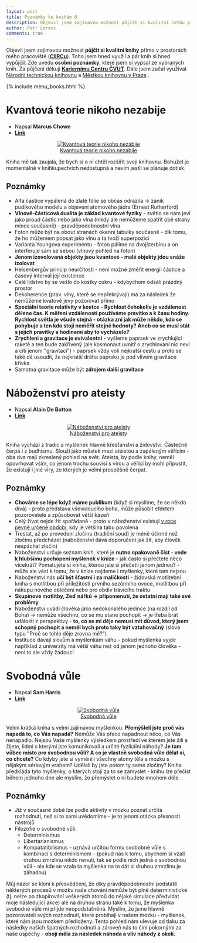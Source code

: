 ```yaml
---
layout: post
title: Poznámky ke knihám 6
description: Objevil jsem zajímavou možnost půjčit si kvalitní četbu přímo v prostorách mého pracoviště (tj. na CIIRCu). Toho jsem hned využil a pár knih si půjčil. Zde uvedu poznámky, které jsem si vypsal při čtení těchto knih. Za půjčení děkuji Kariernímu Centru ČVUT.
author: Petr Lorenc
comments: true
---
```


Objevil jsem zajímavou možnost **půjčit si kvalitní knihy** přímo v prostorách mého pracoviště (<a href="https://www.ciirc.cvut.cz/">**CIIRCu**</a>). Toho jsem hned využil a pár knih si hned vypůjčil. Zde uvedu **osobní poznámky**, které jsem si vypsal ze vybraných knih. Za půjčení děkuji <a href="http://kariernicentrum.cz/">**Kariernímu Centru ČVUT**</a>. Dále jsem začal využívat <a href="https://www.techlib.cz/cs/">Národní technickou knihovnu</a> a <a href="https://www.mlp.cz/cz/">Městkou knihovnu v Praze</a> .

{% include menu_books.html %}

# Kvantová teorie nikoho nezabije

  * Napsal **Marcus Chown**
  * <a href="https://www.databazeknih.cz/knihy/kvantova-teorie-nikoho-nezabije-31443">**Link**</a>

<figure class="image" align="middle">
  <a href="{{ site.baseurl }}/images/Books/teorie.png" data-title="Kvantová teorie nikoho nezabije" data-lightbox="roadtrip">
    <img src="{{ site.baseurl }}/images/Books/teorie.png" alt="Kvantová teorie nikoho nezabije" title="Kvantová teorie nikoho nezabije"/>
    <figcaption>Kvantová teorie nikoho nezabije</figcaption>
  </a>
</figure>

Kniha mě tak zaujala, že bych si o ní chtěl rozšířit svoji knihovnu. Bohužel je momentálně v knihkupectvích nedostupná a nevím jestli se plánuje dotisk.

## Poznámky

  * Alfa částice vypálená do zlaté fólie se občas odrazila -> zánik pudikového modelu a objevení atomového jádra (Ernest Rutherford)
  * **Vlnově-částicová dualita je základ kvantové fyziky** - světlo se nám jeví jako proud částic nebo jako vlna (nikdy ale nemůžeme spatřit obě strany mince současně) - pravděpodobnostní vlna
  * Foton může být na obout stranách okenní tabulky současně - dík tomu, že ho můžemem popsat jako vlnu a ta tvoží superpozici
  * Varianta Youngova experimentu - foton pálíme na dvojšterbinu a on interferuje sám se sebou (vlnový pohled na foton)
  * **Jenom izovolovaná objekty jsou kvantové - malé objekty jdou snáže izolovat**
  * Heisenbergův princip neurčitosti - neni možné změřit energii částice a časový interval její existence
  * Celé lidstvo by se vešlo do kostky cukru - kdybychom odsáli prázdný prostor
  * Dekoherence (prav. vlny, které se nepřekrývají) má za následek že nemůžeme kvatové jevy pozorovat přímo
  * **Speciální teorie relativity v kostce - Rychlost čehokoliv je vzdálenost děleno čas. K měření vzdálenosti používáme pravítko a k času hodiny. Rychlost světla je všude stejná - otázka zní jak může někdo, kdo se pohybuje a ten kdo stojí neměřit stejné hodnoty? Aneb co se musí stát s jejich pravítky a hodinami aby to vycházelo?**
  * **Zrychleni a gravitace je evivalentní** - vyšleme paprsek ve zrychlující raketě a ten bude zakřivený (ale kosmonaut uvnitř o zrychlovaní nic neví a cití jenom "gravitaci") - paprsek vždy volí nejkratší cestu a proto se také dá usoudit, že nejkratší dráha paprsku je pod vlivem gravitace křivka
  * Samotná gravitace může být **zdrojem další gravitace**


# Náboženství pro ateisty

  * Napsal **Alain De Botton**
  * <a href="https://www.databazeknih.cz/knihy/nabozenstvi-pro-ateisty-108539">**Link**</a>

<figure class="image" align="middle">
  <a href="{{ site.baseurl }}/images/Books/ateist.jpeg" data-title="Náboženství pro ateisty" data-lightbox="roadtrip">
    <img src="{{ site.baseurl }}/images/Books/ateist.jpeg" alt="Náboženství pro ateisty" title="Náboženství pro ateisty"/>
    <figcaption>Náboženství pro ateisty</figcaption>
  </a>
</figure>

Kniha vychází z tradic a myšlenek hlavně křesťanství a židovství. Částečně čerpá i z budhismu. Slouží jako můstek mezi ateistou a zapáleným věřícím - oba dva mají zkreslený pohled na svět. Ateista, by podle knihy, neměl opovrhovat vším, co jenom trochu souvisí s vírou a věřící by mohl připustit, že existují i jiné víry, ze kterých je velmi prospěšně čerpat.

## Poznámky

  * **Chováme se lépe když máme publikum** (když si myslíme, že se někdo dívá) - proto představa vševidoucího boha, může působit efektem pozorovatele a způsobovat větší kázeň
  * Celý žívot nejde žít spořádaně - proto v náboženství existují <a href="https://en.wikipedia.org/wiki/Feast_of_Fools">v roce pevně určené období</a>, kdy je většina tabu povolena
  * Trestat, až po provedení zločinu (tradiční soud) je méně účinné než zločinu předcházet (naboženství dává doporučení jak žít, aby člověk nespáchal zločin)
  * Naboženství určuje seznam knih, které je **nutno opakovaně číst - vede k hlubšímu pochopení myšlenek v knize** - jak často si přečtete něco vícekrát? Pomatujete si knihu, kterou jste si přečetli jenom jednou? - může ale vést k tomu, že v knize najdeme i myšlenky, které tam nejsou
  * Naboženství nás **učí být šťastní i za maličkosti** - židovská motlitební kniha s motlitbou při příležitosti prvního sezónního ovoce, motlitbou při nákupu nového oblečení nebo pro obdiv trávicího traktu
  * **Skupinové motlitby, Zeď nářků -> připomenutí, že ostatní mají také své problémy**
  * Naboženství uvádí člověka jako nedokonalého jedince (na rozdíl od Boha) -> nemůže všechno, co se mu stane pochopit -> je třeba brát události z perspektivy - **to, co se mi děje nemusí mít důvod, který jsem schopný pochopit a neměl bych proto taky být vztahovačný** (slova typu "Proč se tohle děje zrovna mě?")
  * Instituce dávají slovům a myšlenkám váhu - pokud myšlenka vyjde například z univerzity má větší váhu než od jenom jednoho člověka - není to ale vždy žádoucí


# Svobodná vůle

  * Napsal **Sam Harris**
  * <a href="https://www.databazeknih.cz/knihy/svobodna-vule-273124">**Link**</a>

<figure class="image" align="middle">
  <a href="{{ site.baseurl }}/images/Books/vule.jpg" data-title="Svobodná vůle" data-lightbox="roadtrip">
    <img src="{{ site.baseurl }}/images/Books/vule.jpg" alt="Svobodná vůle" title="Svobodná vůle"/>
    <figcaption>Svobodná vůle</figcaption>
  </a>
</figure>

Velmi krátká kniha s velmi zajímavou myšlenkou. **Přemýšleli jste proč vás napadá to, co Vás napadá?** Nemůže Vás přece napadnout něco, co Vás nenapadlo. Nejsou Vaše myšlenky výsledkem prostředí ve kterém jste žili a žijete, lidmi s kterými jste komunikovali a určité fyzikální náhody? **Je tam vůbec místo pro svobodnou vůli? A co je vlastně svobodná vůle dělat si, co chcete?** Co kdyby jste si vyměnili všechny atomy těla a mozku s nějakým sériovým vrahem? Udělali by jste potom ty samé zločiny? Kniha předkládá tyto myšlenky, o kterých stojí za to se zamyslet - knihu lze přečíst během jednoho dne ale myslím, že přemýslet o ni budete mnohem déle. 

## Poznámky
 
  * Již v současné době lze podle aktivity v mozku poznat určitá rozhodnutí, než si to sami uvědomíme - je to jenom otázka přesnosti nástrojů
  * Filozofie o svobodné vůli:
    * Determinismus
    * Libertarianismus
    * Kompatatibilismus - uznává určitou formu svobobné vůle s kombinací s determinismem - (pokud nás k tomu, abychom si vzali druhou zmrzlinu nikdo nenutí, tak se podle nich jedná o svobodnou vůli - ale kde se vzala ta myšlenka na to dát si druhou zmrzlinu je záhadou)

Můj názor se kloní k přesvědčení, že díky pravděpodobnostní podstatě některých procesů v mozku naše chování nemůže být plně deterministické (tj. nelze po zkopírování veškerých atomů do nějaké simulace předvídat moje následující akce) ale na druhou stranu také k tomu, že myšlenka svobodné vůle mi přijde neopodstaťněná. Myslím, že jsme hlavně pozorovateli svých rozhodnutí, které probíhají v našem mozku - myšlenek, které nám jsou mozkem předloženy. Tento pohled nám ulevuje od tlaku za následky našich špatných rozhodnutí a zároveň nás to činí pokornými za naše úspěchy - **obojí měla za následek náhoda a vliv náhody z okolí.**



